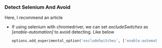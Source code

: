 ### Detect Selenium And Avoid

Here, I recommend an article [*<Detecting Selenium>*](https://edmundmartin.com/detecting-selenium/)

- If using selenium with chromedriver, we can set *excludeSwitches* as *[enable-automation]* to avoid detecting. Like below

  ``` python
  options.add_experimental_option('excludeSwitches', ['enable-automation'])
  ```

  

####  